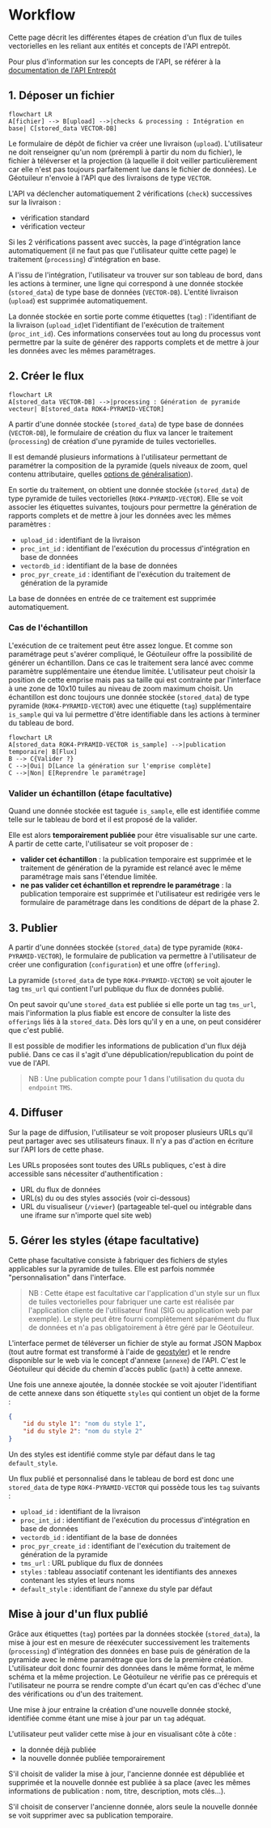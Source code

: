# Workflow

Cette page décrit les différentes étapes de création d'un flux de tuiles vectorielles en les reliant aux entités et concepts de l'API entrepôt.

Pour plus d'information sur les concepts de l'API, se référer à la [documentation de l'API Entrepôt](https://gpf-beta.ign.fr/documentation/)

## 1. Déposer un fichier

```mermaid
flowchart LR
A[fichier] --> B[upload] -->|checks & processing : Intégration en base| C[stored_data VECTOR-DB]
```

Le formulaire de dépôt de fichier va créer une livraison (`upload`). L'utilisateur ne doit renseigner qu'un nom (prérempli à partir du nom du fichier), le fichier à téléverser et la projection (à laquelle il doit veiller particulièrement car elle n'est pas toujours parfaitement lue dans le fichier de données). Le Géotuileur n'envoie à l'API que des livraisons de type `VECTOR`.

L'API va déclencher automatiquement 2 vérifications (`check`) successives sur la livraison :

* vérification standard
* vérification vecteur

Si les 2 vérifications passent avec succès, la page d'intégration lance automatiquement (il ne faut pas que l'utilisateur quitte cette page) le traitement (`processing`) d'intégration en base.

A l'issu de l'intégration, l'utilisateur va trouver sur son tableau de bord, dans les actions à terminer, une ligne qui correspond à une donnée stockée (`stored_data`) de type base de données (`VECTOR-DB`). L'entité livraison (`upload`) est supprimée automatiquement.

La donnée stockée en sortie porte comme étiquettes (`tag`) : l'identifiant de la livraison (`upload_id`)et l'identifiant de l'exécution de traitement (`proc_int_id`). Ces informations conservées tout au long du processus vont permettre par la suite de générer des rapports complets et de mettre à jour les données avec les mêmes paramétrages.

## 2. Créer le flux

```mermaid
flowchart LR
A[stored_data VECTOR-DB] -->|processing : Génération de pyramide vecteur| B[stored_data ROK4-PYRAMID-VECTOR]
```

A partir d'une donnée stockée (`stored_data`) de type base de données (`VECTOR-DB`), le formulaire de création du flux va lancer le traitement (`processing`) de création d'une pyramide de tuiles vectorielles.

Il est demandé plusieurs informations à l'utilisateur permettant de paramétrer la composition de la pyramide (quels niveaux de zoom, quel contenu attributaire, quelles [options de généralisation](./generalization.md)).

En sortie du traitement, on obtient une donnée stockée (`stored_data`) de type pyramide de tuiles vectorielles (`ROK4-PYRAMID-VECTOR`). Elle se voit associer les étiquettes suivantes, toujours pour permettre la génération de rapports complets et de mettre à jour les données avec les mêmes paramètres :

* `upload_id` : identifiant de la livraison
* `proc_int_id` : identifiant de l'exécution du processus d'intégration en base de données
* `vectordb_id` : identifiant de la base de données
* `proc_pyr_create_id` : identifiant de l'exécution du traitement de génération de la pyramide

La base de données en entrée de ce traitement est supprimée automatiquement.

### Cas de l'échantillon

L'exécution de ce traitement peut être assez longue. Et comme son paramétrage peut s'avérer compliqué, le Géotuileur offre la possibilité de générer un échantillon. Dans ce cas le traitement sera lancé avec comme paramètre supplémentaire une étendue limitée. L'utilisateur peut choisir la position de cette emprise mais pas sa taille qui est contrainte par l'interface à une zone de 10x10 tuiles au niveau de zoom maximum choisit. Un échantillon est donc toujours une donnée stockée (`stored_data`) de type pyramide (`ROK4-PYRAMID-VECTOR`) avec une étiquette (`tag`) supplémentaire `is_sample` qui va lui permettre d'être identifiable dans les actions à terminer du tableau de bord.

```mermaid
flowchart LR
A[stored_data ROK4-PYRAMID-VECTOR is_sample] -->|publication temporaire| B[Flux]
B --> C{Valider ?}
C -->|Oui| D[Lance la génération sur l'emprise complète]
C -->|Non| E[Reprendre le paramétrage]
```

### Valider un échantillon (étape facultative)

Quand une donnée stockée est taguée `is_sample`, elle est identifiée comme telle sur le tableau de bord et il est proposé de la valider.

Elle est alors **temporairement publiée** pour être visualisable sur une carte. A partir de cette carte, l'utilisateur se voit proposer de :

* **valider cet échantillon** : la publication temporaire est supprimée et le traitement de génération de la pyramide est relancé avec le même paramétrage mais sans l'étendue limitée.
* **ne pas valider cet échantillon et reprendre le paramétrage** : la publication temporaire est supprimée et l'utilisateur est redirigée vers le formulaire de paramétrage dans les conditions de départ de la phase 2.

## 3. Publier

A partir d'une données stockée (`stored_data`) de type pyramide (`ROK4-PYRAMID-VECTOR`), le formulaire de publication va permettre à l'utilisateur de créer une configuration (`configuration`) et une offre (`offering`).

La pyramide (`stored_data` de type `ROK4-PYRAMID-VECTOR`) se voit ajouter le tag `tms_url` qui contient l'url publique du flux de données publié.

On peut savoir qu'une `stored_data` est publiée si elle porte un tag `tms_url`, mais l'information la plus fiable est encore de consulter la liste des `offerings` liés à la `stored_data`. Dès lors qu'il y en a une, on peut considérer que c'est publié.

Il est possible de modifier les informations de publication d'un flux déjà publié. Dans ce cas il s'agit d'une dépublication/republication du point de vue de l'API.

> NB : Une publication compte pour 1 dans l'utilisation du quota du `endpoint` `TMS`.

## 4. Diffuser

Sur la page de diffusion, l'utilisateur se voit proposer plusieurs URLs qu'il peut partager avec ses utilisateurs finaux. Il n'y a pas d'action en écriture sur l'API lors de cette phase.

Les URLs proposées sont toutes des URLs publiques, c'est à dire accessible sans nécessiter d'authentification :

* URL du flux de données
* URL(s) du ou des styles associés (voir ci-dessous)
* URL du visualiseur (`/viewer`) (partageable tel-quel ou intégrable dans une iframe sur n'importe quel site web)

## 5. Gérer les styles (étape facultative)

Cette phase facultative consiste à fabriquer des fichiers de styles applicables sur la pyramide de tuiles. Elle est parfois nommée "personnalisation" dans l'interface.

> NB : Cette étape est facultative car l'application d'un style sur un flux de tuiles vectorielles pour fabriquer une carte est réalisée par l'application cliente de l'utilisateur final (SIG ou application web par exemple). Le style peut être fourni complètement séparément du flux de données et n'a pas obligatoirement à être géré par le Géotuileur.

L'interface permet de téléverser un fichier de style au format JSON Mapbox (tout autre format est transformé à l'aide de [geostyler](./style.md)) et le rendre disponible sur le web via le concept d'annexe (`annexe`) de l'API. C'est le Géotuileur qui décide du chemin d'accès public (`path`) à cette annexe.

Une fois une annexe ajoutée, la donnée stockée se voit ajouter l'identifiant de cette annexe dans son étiquette `styles` qui contient un objet de la forme :

```json
{
    "id du style 1": "nom du style 1",
    "id du style 2": "nom du style 2"
}
```

Un des styles est identifié comme style par défaut dans le tag `default_style`.

Un flux publié et personnalisé dans le tableau de bord est donc une `stored_data` de type `ROK4-PYRAMID-VECTOR` qui possède tous les `tag` suivants :

* `upload_id` : identifiant de la livraison
* `proc_int_id` : identifiant de l'exécution du processus d'intégration en base de données
* `vectordb_id` : identifiant de la base de données
* `proc_pyr_create_id` : identifiant de l'exécution du traitement de génération de la pyramide
* `tms_url` : URL publique du flux de données
* `styles` : tableau associatif contenant les identifiants des annexes contenant les styles et leurs noms
* `default_style` : identifiant de l'annexe du style par défaut


## Mise à jour d'un flux publié

Grâce aux étiquettes (`tag`) portées par la données stockée (`stored_data`), la mise à jour est en mesure de réexécuter successivement les traitements (`processing`) d'intégration des données en base puis de génération de la pyramide avec le même paramétrage que lors de la première création. L'utilisateur doit donc fournir des données dans le même format, le même schéma et la même projection. Le Géotuileur ne vérifie pas ce prérequis et l'utilisateur ne pourra se rendre compte d'un écart qu'en cas d'échec d'une des vérifications ou d'un des traitement.

Une mise à jour entraine la création d'une nouvelle donnée stocké, identifiée comme étant une mise à jour par un `tag` adéquat.

L'utilisateur peut valider cette mise à jour en visualisant côte à côte :

* la donnée déjà publiée
* la nouvelle donnée publiée temporairement

S'il choisit de valider la mise à jour, l'ancienne donnée est dépubliée et supprimée et la nouvelle donnée est publiée à sa place (avec les mêmes informations de publication : nom, titre, description, mots clés...).

S'il choisit de conserver l'ancienne donnée, alors seule la nouvelle donnée se voit supprimer avec sa publication temporaire.
